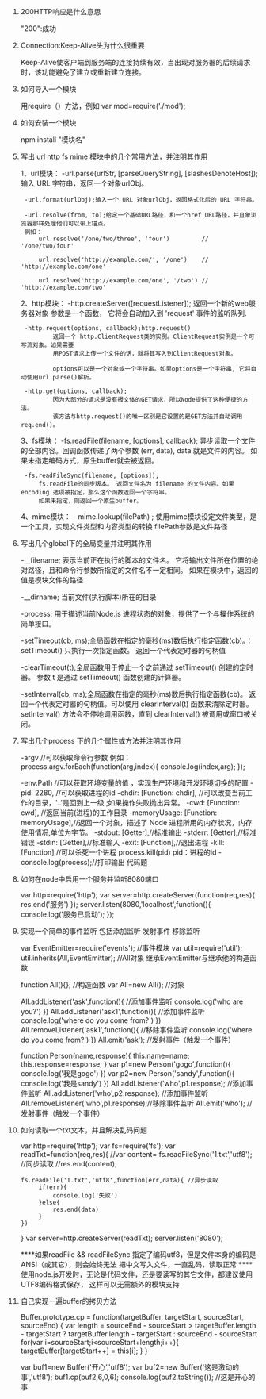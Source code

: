 1. 200HTTP响应是什么意思

    "200":成功
2. Connection:Keep-Alive头为什么很重要

    Keep-Alive使客户端到服务端的连接持续有效，当出现对服务器的后续请求时，该功能避免了建立或重新建立连接。
3. 如何导入一个模块

    用require（）方法，例如 var mod=require('./mod');
4. 如何安装一个模块

    npm install "模块名"
5. 写出 url http fs mime 模块中的几个常用方法，并注明其作用

    1、url模块：
        -url.parse(urlStr, [parseQueryString], [slashesDenoteHost]); 输入 URL 字符串，返回一个对象urlObj。

        -url.format(urlObj);输入一个 URL 对象urlObj，返回格式化后的 URL 字符串。

        -url.resolve(from, to);给定一个基础URL路径，和一个href URL路径，并且象浏览器那样处理他们可以带上锚点。
        例如：
            url.resolve('/one/two/three', 'four')         // '/one/two/four'

            url.resolve('http://example.com/', '/one')    // 'http://example.com/one'

            url.resolve('http://example.com/one', '/two') // 'http://example.com/two'

    2、http模块：
        -http.createServer([requestListener]);
               返回一个新的web服务器对象 参数是一个函数， 它将会自动加入到 'request' 事件的监听队列.

        -http.request(options, callback);http.request()
                返回一个 http.ClientRequest类的实例。ClientRequest实例是一个可写流对象。如果需要
                用POST请求上传一个文件的话，就将其写入到ClientRequest对象。

                options可以是一个对象或一个字符串。如果options是一个字符串, 它将自动使用url.parse()解析。

        -http.get(options, callback);
                因为大部分的请求是没有报文体的GET请求，所以Node提供了这种便捷的方法。
                该方法与http.request()的唯一区别是它设置的是GET方法并自动调用req.end()。

    3、fs模块：
        -fs.readFile(filename, [options], callback);
            异步读取一个文件的全部内容。回调函数传递了两个参数 (err, data), data 就是文件的内容。
            如果未指定编码方式，原生buffer就会被返回。

        -fs.readFileSync(filename, [options]);
            fs.readFile的同步版本。 返回文件名为 filename 的文件内容。如果 encoding 选项被指定，那么这个函数返回一个字符串。
            如果未指定，则返回一个原生buffer。

    4、mime模块：
        - mime.lookup(filePath) ;
            使用mime模块设定文件类型，是 一个工具，实现文件类型和内容类型的转换 filePath参数是文件路径
6. 写出几个global下的全局变量并注明其作用

    -__filename; 表示当前正在执行的脚本的文件名。
            它将输出文件所在位置的绝对路径，且和命令行参数所指定的文件名不一定相同。 如果在模块中，返回的值是模块文件的路径

    -__dirname; 当前文件(执行脚本)所在的目录

    -process; 用于描述当前Node.js 进程状态的对象，提供了一个与操作系统的简单接口。

    -setTimeout(cb, ms);全局函数在指定的毫秒(ms)数后执行指定函数(cb)。：setTimeout() 只执行一次指定函数。
            返回一个代表定时器的句柄值

    -clearTimeout(t);全局函数用于停止一个之前通过 setTimeout() 创建的定时器。 参数 t 是通过 setTimeout() 函数创建的计算器。

    -setInterval(cb, ms);全局函数在指定的毫秒(ms)数后执行指定函数(cb)。
                         返回一个代表定时器的句柄值。可以使用 clearInterval(t) 函数来清除定时器。
                         setInterval() 方法会不停地调用函数，直到 clearInterval() 被调用或窗口被关闭。
7. 写出几个process 下的几个属性或方法并注明其作用

    -argv //可以获取命令行参数 例如：process.argv.forEach(function(arg,index){
                                    console.log(index,arg);
                                });

    -env.Path  //可以获取环境变量的值 ，实现生产环境和开发环境切换的配置
    -pid: 2280, //可以获取进程的id
    -chdir: [Function: chdir], //可以改变当前工作的目录，'..'是回到上一级 ;如果操作失败抛出异常。
    -cwd: [Function: cwd],     //返回当前(进程)的工作目录
    -memoryUsage: [Function: memoryUsage],//返回一个对象，描述了 Node 进程所用的内存状况，内存使用情况,单位为字节。
    -stdout: [Getter],//标准输出
    -stderr: [Getter],//标准错误
    -stdin: [Getter],//标准输入
    -exit: [Function],//退出进程
    -kill: [Function],//可以杀死一个进程 process.kill(pid) pid：进程的id
    -console.log(process);//打印输出
代码题
1. 如何在node中启用一个服务并监听8080端口

    var http=require('http');
    var server=http.createServer(function(req,res){
        res.end('服务')
    });
    server.listen(8080,'localhost',function(){
        console.log('服务已启动');
    });
2. 实现一个简单的事件监听 包括添加监听 发射事件 移除监听

    var EventEmitter=require('events');  //事件模块
    var util=require('util');
    util.inherits(All,EventEmitter);  //All对象 继承EventEmitter与继承他的构造函数

    function All(){};   //构造函数
    var All=new All();  //对象

    All.addListener('ask',function(){     //添加事件监听
        console.log('who are you?')
    })
    All.addListener('ask1',function(){     //添加事件监听
        console.log('where do you come from?')
    })
    All.removeListener('ask1',function(){    //移除事件监听
        console.log('where do you come from?')
    })
    All.emit('ask');                   //发射事件（触发一个事件）

    function Person(name,response){
        this.name=name;
        this.response=response;
    }
    var p1=new Person('gogo',function(){
        console.log('我是gogo')
    })
    var p2=new Person('sandy',function(){
        console.log('我是sandy')
    })
    All.addListener('who',p1.response);  //添加事件监听
    All.addListener('who',p2.response);  //添加事件监听
    All.removeListener('who',p1.response);//移除事件监听
    All.emit('who');   //发射事件（触发一个事件）
3. 如何读取一个txt文本，并且解决乱码问题

    var http=require('http');
    var fs=require('fs');
    var readTxt=function(req,res){
       //var content= fs.readFileSync('1.txt','utf8');  //同步读取
       //res.end(content);

       fs.readFile('1.txt','utf8',function(err,data){ //异步读取
            if(err){
                console.log('失败')
            }else{
                res.end(data)
            }
       })
    }
    var server=http.createServer(readTxt);
    server.listen('8080');

    ****如果readFile && readFileSync 指定了编码utf8，但是文件本身的编码是ANSI（或其它），则会始终无法
        把中文写入文件，一直乱码，读取正常
    ****使用node.js开发时，无论是代码文件，还是要读写的其它文件，都建议使用UTF8编码格式保存，
        这样可以无需额外的模块支持
4. 自己实现一遍buffer的拷贝方法

    Buffer.prototype.cp = function(targetBuffer, targetStart, sourceStart, sourceEnd) {
        var length = sourceEnd - sourceStart > targetBuffer.length - targetStart ?
        targetBuffer.length - targetStart : sourceEnd - sourceStart
        for(var i=sourceStart;i<sourceStart+length;i++){
            targetBuffer[targetStart++] = this[i];
        }
    }


    var buf1=new Buffer('开心','utf8');
    var buf2=new Buffer('这是激动的事','utf8');
    buf1.cp(buf2,6,0,6);
    console.log(buf2.toString());
    //这是开心的事